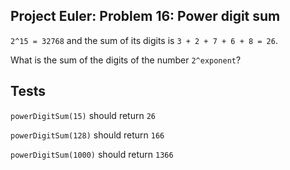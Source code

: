 ## Project Euler: Problem 16: Power digit sum
`2^15 = 32768` and the sum of its digits is `3 + 2 + 7 + 6 + 8 = 26`.

What is the sum of the digits of the number `2^exponent`?

## Tests
`powerDigitSum(15)` should return `26`

`powerDigitSum(128)` should return `166`

`powerDigitSum(1000)` should return `1366`